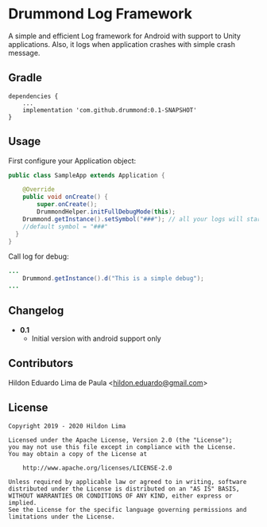 Drummond Log Framework
===============

A simple and efficient Log framework for Android with support to Unity applications. Also, it logs when application crashes with simple crash message.

Gradle
------
```
dependencies {
    ...
    implementation 'com.github.drummond:0.1-SNAPSHOT'
}
```

Usage
-----
First configure your Application object:
```java
public class SampleApp extends Application {  

    @Override  
	public void onCreate() {  
		super.onCreate();  
		DrummondHelper.initFullDebugMode(this);
    Drummond.getInstance().setSymbol("###"); // all your logs will start with this symbol
    //default symbol = "###"
  }  
}
```
Call log for debug:

```java
...
	Drummond.getInstance().d("This is a simple debug");
...
```


Changelog
---------
* **0.1**
    * Initial version with android support only

## Contributors

Hildon Eduardo Lima de Paula <<hildon.eduardo@gmail.com>>

License
-------

    Copyright 2019 - 2020 Hildon Lima

    Licensed under the Apache License, Version 2.0 (the "License");
    you may not use this file except in compliance with the License.
    You may obtain a copy of the License at

        http://www.apache.org/licenses/LICENSE-2.0

    Unless required by applicable law or agreed to in writing, software
    distributed under the License is distributed on an "AS IS" BASIS,
    WITHOUT WARRANTIES OR CONDITIONS OF ANY KIND, either express or implied.
    See the License for the specific language governing permissions and
    limitations under the License.
